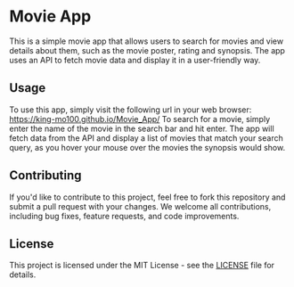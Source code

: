 # Movie App

This is a simple movie app that allows users to search for movies and view details about them, such as the movie poster, rating and synopsis.
The app uses an API to fetch movie data and display it in a user-friendly way.

## Usage
To use this app, simply visit the following url in your web browser: https://king-mo100.github.io/Movie_App/ 
To search for a movie, simply enter the name of the movie in the search bar and hit enter.
The app will fetch data from the API and display a list of movies that match your search query, as you hover your mouse over the movies the synopsis would show.

## Contributing

If you'd like to contribute to this project, feel free to fork this repository and submit a pull request with your changes. We welcome all contributions, including bug fixes, feature requests, and code improvements.

## License
This project is licensed under the MIT License - see the [LICENSE](LICENSE) file for details.